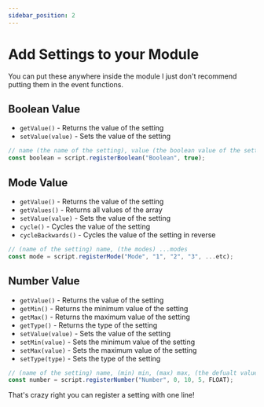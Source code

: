 ```yaml
---
sidebar_position: 2
---
```


# Add Settings to your Module

You can put these anywhere inside the module I just don't recommend putting them in the event functions.

## Boolean Value

- `getValue()` - Returns the value of the setting
- `setValue(value)` - Sets the value of the setting

```js
// name (the name of the setting), value (the boolean value of the setting)
const boolean = script.registerBoolean("Boolean", true);
```

## Mode Value

- `getValue()` - Returns the value of the setting
- `getValues()` - Returns all values of the array
- `setValue(value)` - Sets the value of the setting
- `cycle()` - Cycles the value of the setting
- `cycleBackwards()` - Cycles the value of the setting in reverse
```js
// (name of the setting) name, (the modes) ...modes
const mode = script.registerMode("Mode", "1", "2", "3", ...etc);
```

## Number Value

- `getValue()` - Returns the value of the setting
- `getMin()` - Returns the minimum value of the setting
- `getMax()` - Returns the maximum value of the setting
- `getType()` - Returns the type of the setting
- `setValue(value)` - Sets the value of the setting
- `setMin(value)` - Sets the minimum value of the setting
- `setMax(value)` - Sets the maximum value of the setting
- `setType(type)` - Sets the type of the setting
```js
// (name of the setting) name, (min) min, (max) max, (the defualt value) value, (FLOAT, DOUBLE, INTEGER, LONG) type
const number = script.registerNumber("Number", 0, 10, 5, FLOAT);
```

That's crazy right you can register a setting with one line!